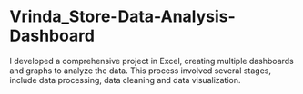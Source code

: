 # Vrinda_Store-Data-Analysis-Dashboard
I developed a comprehensive project in Excel, creating multiple dashboards and graphs to analyze the data. This process involved several stages, include data processing, data cleaning and data visualization.
